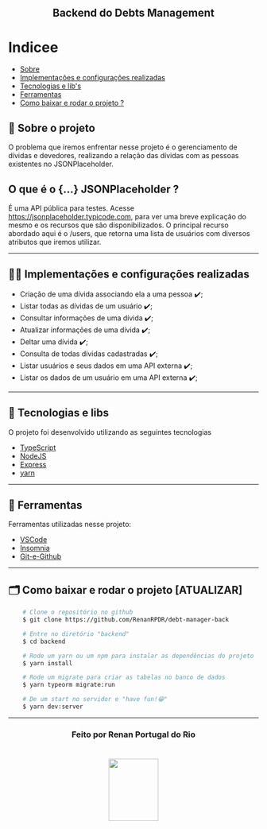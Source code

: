 <h2 align="center">
    <tittle>Backend do Debts Management</tittle>
<h2 >

# Indicee
- [Sobre](#-sobre)
- [Implementações e configurações realizadas](#-implementações-e-configurações-realizadas)
- [Tecnologias e lib's](#-tecnologias-e-libs)
- [Ferramentas](#-ferramentas)
- [Como baixar e rodar o projeto ?](#-como-baixar-e-rodar-o-projeto)

## 💬️ Sobre o projeto

O problema que iremos enfrentar nesse projeto é o gerenciamento de dívidas e devedores, realizando a relação das dívidas com as pessoas existentes no JSONPlaceholder.

## O que é o {...} JSONPlaceholder ?

É uma API pública para testes. Acesse https://jsonplaceholder.typicode.com, para ver uma breve explicação do mesmo e os recursos que são disponibilizados. O principal recurso abordado
aqui é o /users, que retorna uma lista de usuários com diversos atributos que iremos utilizar.

---

## 👨‍💻️ Implementações e configurações realizadas
- Criação de uma dívida associando ela a uma pessoa ✔️;
- Listar todas as dívidas de um usuário ✔️;
- Consultar informações de uma dívida ✔️;
- Atualizar informações de uma dívida ✔️;
- Deltar uma dívida ✔️;
- Consulta de todas dívidas cadastradas ✔️;
- Listar usuários e seus dados em uma API externa ✔️;
- Listar os dados de um usuário em uma API externa ✔️;

---

## 🚀 Tecnologias e libs

O projeto foi desenvolvido utilizando as seguintes tecnologias

- [TypeScript](https://www.typescriptlang.org/)
- [NodeJS](https://nodejs.org/en/about/)
- [Express](https://expressjs.com/pt-br/)
- [yarn](https://yarnpkg.com/)

---

## 🔧️ Ferramentas

Ferramentas utilizadas nesse projeto:

- [VSCode](https://code.visualstudio.com/)
- [Insomnia](https://insomnia.rest/download/)
- [Git-e-Github](https://github.com/)

---

## 🗂 Como baixar e rodar o projeto [ATUALIZAR]

```bash
    # Clone o repositório no github
    $ git clone https://github.com/RenanRPDR/debt-manager-back

    # Entre no diretório "backend"
    $ cd backend

    # Rode um yarn ou um npm para instalar as dependências do projeto
    $ yarn install

    # Rode um migrate para criar as tabelas no banco de dados
    $ yarn typeorm migrate:run

    # De um start no servidor e "have fun!😁️"
    $ yarn dev:server
```
---

<h3 align="center">Feito por Renan Portugal do Rio</h3>

  <h1 align="center">
    <img src="https://ik.imagekit.io/911o9a87sc/logo_ytBUeCmpV.png"  width=100 height=125>
</h1>
